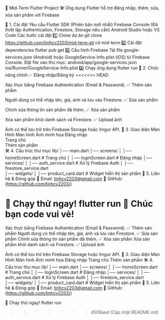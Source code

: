 📌 Mid-Term Flutter Project
🛠️ Ứng dụng Flutter hỗ trợ đăng nhập, thêm, sửa, xóa sản phẩm với Firebase

🚀 1. Cài đặt
Yêu cầu
Flutter SDK (Phiên bản mới nhất)
Firebase Console (Đã thiết lập Authentication, Firestore, Storage nếu cần)
Android Studio hoặc VS Code
Các bước cài đặt
1️⃣ Clone dự án
git clone https://github.com/tinhcv2203/mid-term.git
cd mid-term
2️⃣ Cài đặt dependencies
flutter pub get
3️⃣ Cấu hình Firebase
Tải file google-services.json (Android) hoặc GoogleService-Info.plist (iOS) từ Firebase Console.
Đặt file vào thư mục:
android/app/google-services.json
ios/Runner/GoogleService-Info.plist
4️⃣ Chạy ứng dụng
flutter run
🔑 2. Chức năng chính
✅ Đăng nhập/Đăng ký
<<<<<<< HEAD

Xác thực bằng Firebase Authentication (Email & Password).
✅ Thêm sản phẩm

Người dùng có thể nhập tên, giá, ảnh và lưu vào Firestore.
✅ Sửa sản phẩm

Chỉnh sửa thông tin sản phẩm đã thêm.
✅ Xóa sản phẩm

Xóa sản phẩm khỏi danh sách và Firestore.
✅ Upload ảnh

Ảnh có thể lưu trữ trên Firebase Storage hoặc Imgur API.
📸 3. Giao diện Màn Hình
Màn hình	Ảnh minh họa
Đăng nhập	
Trang chủ	
Thêm sản phẩm	
🛠 4. Cấu trúc thư mục
lib/
│── main.dart
│── screens/
│   │── homeScreen.dart  # Trang chủ
│   │── loginScreen.dart  # Đăng nhập
│── services/
│   │── auth_service.dart  # Xử lý Firebase Auth
│   │── firestore_service.dart  
│── widgets/
│   │── product_card.dart  # Widget hiển thị sản phẩm
🔗 5. Liên hệ & Đóng góp
📧 Email: tinhcv2203@gmail.com
🔗 GitHub: (https://github.com/tinhcv2203/)

🚀 Chạy thử ngay!
flutter run
🎉 Chúc bạn code vui vẻ!
=======
Xác thực bằng Firebase Authentication (Email & Password).
✅ Thêm sản phẩm
Người dùng có thể nhập tên, giá, ảnh và lưu vào Firestore.
✅ Sửa sản phẩm
Chỉnh sửa thông tin sản phẩm đã thêm.
✅ Xóa sản phẩm
Xóa sản phẩm khỏi danh sách và Firestore.
✅ Upload ảnh

Ảnh có thể lưu trữ trên Firebase Storage hoặc Imgur API.
📸 3. Giao diện Màn Hình
Màn hình	Ảnh minh họa
Đăng nhập
Trang chủ
Thêm sản phẩm
🛠 4. Cấu trúc thư mục
lib/
│── main.dart
│── screens/
│   │── homeScreen.dart  # Trang chủ
│   │── loginScreen.dart  # Đăng nhập
│── services/
│   │── auth_service.dart  # Xử lý Firebase Auth
│   │── firestore_service.dart  
│── widgets/
│   │── product_card.dart  # Widget hiển thị sản phẩm
🔗 5. Liên hệ & Đóng góp
📧 Email: tinhcv2203@gmail.com
🔗 GitHub: (https://github.com/tinhcv2203/)

🚀 Chạy thử ngay!
flutter run
>>>>>>> d508aed (Cập nhật README.md)
